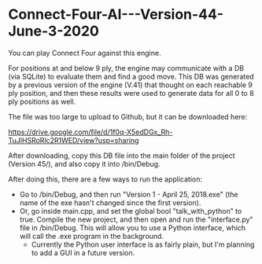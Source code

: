 # Connect-Four-AI---Version-44-June-3-2020

You can play Connect Four against this engine.

For positions at and below 9 ply, the engine may communicate with a DB (via SQLite) to evaluate them and find a good move.
This DB was generated by a previous version of the engine (V.41) that thought on each reachable 9 ply position,
and then these results were used to generate data for all 0 to 8 ply positions as well.

The file was too large to upload to Github, but it can be downloaded here:

https://drive.google.com/file/d/1f0q-X5edDGx_Rh-TuJIHSRoRlc2R1WED/view?usp=sharing

After downloading, copy this DB file into the main folder of the project (Version 45/), and also copy it into /bin/Debug.

After doing this, there are a few ways to run the application:
  - Go to /bin/Debug, and then run "Version 1 - April 25, 2018.exe" (the name of the exe hasn't changed since the first version).
  - Or, go inside main.cpp, and set the global bool "talk_with_python" to true. Compile the new project, and then
    open and run the "interface.py" file in /bin/Debug. This will allow you to use a Python interface, which will
    call the .exe program in the background.
       - Currently the Python user interface is as fairly plain, but I'm planning to add a GUI in a future version.
